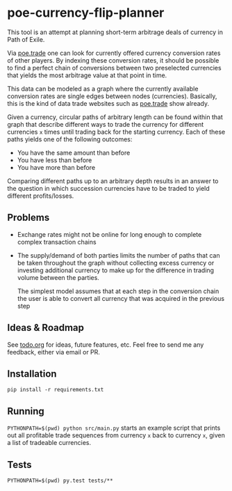 # poe-currency-flip-planner

This tool is an attempt at planning short-term arbitrage deals of currency in Path of Exile.

Via [poe.trade](http://currency.poe.trade) one can look for currently offered currency
conversion rates of other players. By indexing these conversion rates, it should be
possible to find a perfect chain of conversions between two preselected currencies that
yields the most arbitrage value at that point in time.

This data can be modeled as a graph where the currently available conversion rates are
single edges between nodes (currencies). Basically, this is the kind of data trade websites
such as [poe.trade](http://currency.poe.trade) show already.

Given a currency, circular paths of arbitrary length can be found within that graph that
describe different ways to trade the currency for different currencies `x` times until
trading back for the starting currency. Each of these paths yields one of the following
outcomes:

* You have the same amount than before
* You have less than before
* You have more than before

Comparing different paths up to an arbitrary depth results in an answer to the question
in which succession currencies have to be traded to yield different profits/losses.

## Problems

* Exchange rates might not be online for long enough to complete complex transaction chains
* The supply/demand of both parties limits the number of paths that can be taken throughout
  the graph without collecting excess currency or investing additional currency to make
  up for the difference in trading volume between the parties.

  The simplest model assumes that at each step in the conversion chain the user is able
  to convert all currency that was acquired in the previous step


## Ideas & Roadmap
See [todo.org](todo.org) for ideas, future features, etc. Feel free to send
me any feedback, either via email or PR.


## Installation

`pip install -r requirements.txt`


## Running

`PYTHONPATH=$(pwd) python src/main.py` starts an example script that prints out all
profitable trade sequences from currency `x` back to currency `x`, given a list of
tradeable currencies.


## Tests

`PYTHONPATH=$(pwd) py.test tests/**`
